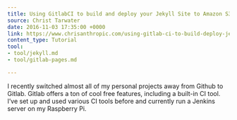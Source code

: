 ```yaml
---
title: Using GitlabCI to build and deploy your Jekyll Site to Amazon S3
source: Christ Tarwater
date: 2016-11-03 17:35:00 +0000
link: https://www.chrisanthropic.com/using-gitlab-ci-to-build-deploy-jekyll-site-amazon-s3/
content_type: Tutorial
tool:
- tool/jekyll.md
- tool/gitlab-pages.md

---
```

I recently switched almost all of my personal projects away from Github to Gitlab. Gitlab offers a ton of cool free features, including a built-in CI tool. I’ve set up and used various CI tools before and currently run a Jenkins server on my Raspberry Pi.
